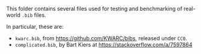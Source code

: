 This folder contains several files used for testing and benchmarking of real-world `.bib` files. 

In particular, these are:

* `kwarc.bib`, from https://github.com/KWARC/bibs, released under `CC0`. 
* `complicated.bib`, by Bart Kiers at https://stackoverflow.com/a/7597864